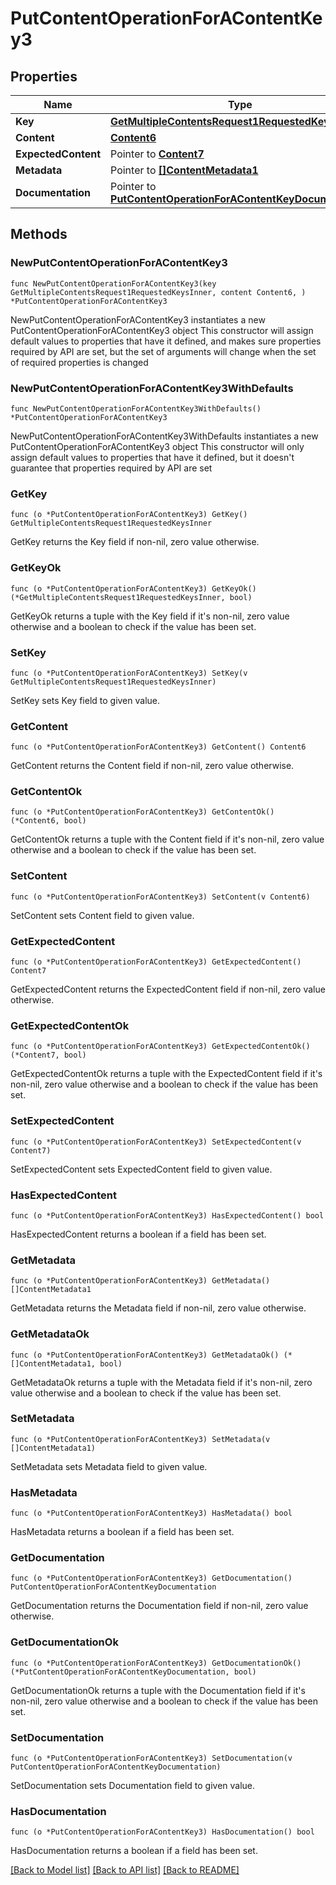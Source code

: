 # PutContentOperationForAContentKey3

## Properties

Name | Type | Description | Notes
------------ | ------------- | ------------- | -------------
**Key** | [**GetMultipleContentsRequest1RequestedKeysInner**](GetMultipleContentsRequest1RequestedKeysInner.md) |  | 
**Content** | [**Content6**](Content6.md) |  | 
**ExpectedContent** | Pointer to [**Content7**](Content7.md) |  | [optional] 
**Metadata** | Pointer to [**[]ContentMetadata1**](ContentMetadata1.md) |  | [optional] 
**Documentation** | Pointer to [**PutContentOperationForAContentKeyDocumentation**](PutContentOperationForAContentKeyDocumentation.md) |  | [optional] 

## Methods

### NewPutContentOperationForAContentKey3

`func NewPutContentOperationForAContentKey3(key GetMultipleContentsRequest1RequestedKeysInner, content Content6, ) *PutContentOperationForAContentKey3`

NewPutContentOperationForAContentKey3 instantiates a new PutContentOperationForAContentKey3 object
This constructor will assign default values to properties that have it defined,
and makes sure properties required by API are set, but the set of arguments
will change when the set of required properties is changed

### NewPutContentOperationForAContentKey3WithDefaults

`func NewPutContentOperationForAContentKey3WithDefaults() *PutContentOperationForAContentKey3`

NewPutContentOperationForAContentKey3WithDefaults instantiates a new PutContentOperationForAContentKey3 object
This constructor will only assign default values to properties that have it defined,
but it doesn't guarantee that properties required by API are set

### GetKey

`func (o *PutContentOperationForAContentKey3) GetKey() GetMultipleContentsRequest1RequestedKeysInner`

GetKey returns the Key field if non-nil, zero value otherwise.

### GetKeyOk

`func (o *PutContentOperationForAContentKey3) GetKeyOk() (*GetMultipleContentsRequest1RequestedKeysInner, bool)`

GetKeyOk returns a tuple with the Key field if it's non-nil, zero value otherwise
and a boolean to check if the value has been set.

### SetKey

`func (o *PutContentOperationForAContentKey3) SetKey(v GetMultipleContentsRequest1RequestedKeysInner)`

SetKey sets Key field to given value.


### GetContent

`func (o *PutContentOperationForAContentKey3) GetContent() Content6`

GetContent returns the Content field if non-nil, zero value otherwise.

### GetContentOk

`func (o *PutContentOperationForAContentKey3) GetContentOk() (*Content6, bool)`

GetContentOk returns a tuple with the Content field if it's non-nil, zero value otherwise
and a boolean to check if the value has been set.

### SetContent

`func (o *PutContentOperationForAContentKey3) SetContent(v Content6)`

SetContent sets Content field to given value.


### GetExpectedContent

`func (o *PutContentOperationForAContentKey3) GetExpectedContent() Content7`

GetExpectedContent returns the ExpectedContent field if non-nil, zero value otherwise.

### GetExpectedContentOk

`func (o *PutContentOperationForAContentKey3) GetExpectedContentOk() (*Content7, bool)`

GetExpectedContentOk returns a tuple with the ExpectedContent field if it's non-nil, zero value otherwise
and a boolean to check if the value has been set.

### SetExpectedContent

`func (o *PutContentOperationForAContentKey3) SetExpectedContent(v Content7)`

SetExpectedContent sets ExpectedContent field to given value.

### HasExpectedContent

`func (o *PutContentOperationForAContentKey3) HasExpectedContent() bool`

HasExpectedContent returns a boolean if a field has been set.

### GetMetadata

`func (o *PutContentOperationForAContentKey3) GetMetadata() []ContentMetadata1`

GetMetadata returns the Metadata field if non-nil, zero value otherwise.

### GetMetadataOk

`func (o *PutContentOperationForAContentKey3) GetMetadataOk() (*[]ContentMetadata1, bool)`

GetMetadataOk returns a tuple with the Metadata field if it's non-nil, zero value otherwise
and a boolean to check if the value has been set.

### SetMetadata

`func (o *PutContentOperationForAContentKey3) SetMetadata(v []ContentMetadata1)`

SetMetadata sets Metadata field to given value.

### HasMetadata

`func (o *PutContentOperationForAContentKey3) HasMetadata() bool`

HasMetadata returns a boolean if a field has been set.

### GetDocumentation

`func (o *PutContentOperationForAContentKey3) GetDocumentation() PutContentOperationForAContentKeyDocumentation`

GetDocumentation returns the Documentation field if non-nil, zero value otherwise.

### GetDocumentationOk

`func (o *PutContentOperationForAContentKey3) GetDocumentationOk() (*PutContentOperationForAContentKeyDocumentation, bool)`

GetDocumentationOk returns a tuple with the Documentation field if it's non-nil, zero value otherwise
and a boolean to check if the value has been set.

### SetDocumentation

`func (o *PutContentOperationForAContentKey3) SetDocumentation(v PutContentOperationForAContentKeyDocumentation)`

SetDocumentation sets Documentation field to given value.

### HasDocumentation

`func (o *PutContentOperationForAContentKey3) HasDocumentation() bool`

HasDocumentation returns a boolean if a field has been set.


[[Back to Model list]](../README.md#documentation-for-models) [[Back to API list]](../README.md#documentation-for-api-endpoints) [[Back to README]](../README.md)


